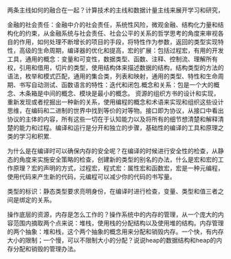 两条主线如何的融合在一起？计算技术的主线和数据计量主线来展开学习和研究，

金融的社会责任：金融中介的社会责任，系统性风险，微观金融、结构化力量和结构化的约束，从金融系统与社会责任、社会公平的关系的哲学思考的角度来审视各自的作用，如何处理不断增长的项目的手段，将特性作为参数，返回的类型实现特性，高级的生命周期，编译器的优化和提高，宏的扩展：包括过程宏，有用的开发工具，通用的概念：变量和可变性，数据类型、函数、注释、控制流、理解所有权，引用和借用，切片的类型，使用结构体来描述数据的结构，结构类型的方法的语法，枚举和模式匹配，通用的集合类，列表和映射，通用的类型、特性和生命周期、书写自动测试、函数语言的特性：迭代和闭包.概念和关系：包是一个大的概念、木条箱是中间的概念、模块是最小的概念。 资源的组织方书的设计和实现，重新发现或者挖掘出一种新的关系，使用编程的概念和术语来实现和组织这些设计思维，在编码和二进制的世界中找到等价的对等物。接口即为协议，从接口中看出协议的主体的内容，所有这些一切在于认知能力以及将所有的细节想清楚和解释清楚的能力和过程。编译和运行是分开和独立的步骤，基础性的编译的工具和原理之类的学习和积累.

为什么是在编译时可以确保内存的安全呢？在编译的时候进行安全性的检查，从静态的角度来实施安全策略的检查，创建新的类型的别名的办法，什么是宏和宏的工作原理？宏的声明的方式，过程宏，程式宏：属性宏和函数宏，宏是一种元编程，使用代码来产生新的代码，元编程可以减少你的代码的书写量。

类型的标识：静态类型要求亮明身份，在编译时进行检查，变量、类型和值三者之间是绑定的关系。

操作底层的资源，内存是怎么工作的？操作系统中的内存的管理，从一个庞大的内容范围内摘取两个点来说：堆栈，使用栈的分配结构以及使用堆的结构。内存管理的两个抽象：堆和栈，这个两个抽象的概念用来分配和销毁内存。一个快，有内存大小的限制；一个慢，可以不限制大小的分配？说说heap的数据结构和heap的内存分配和销毁的管理办法。
